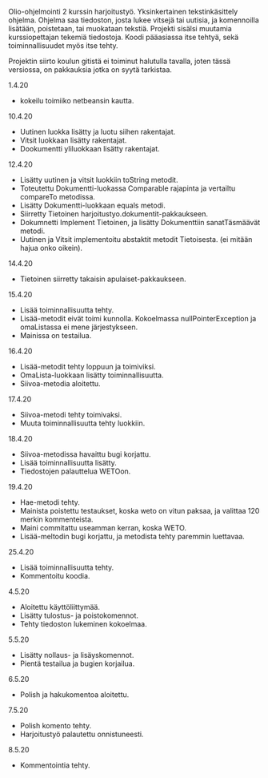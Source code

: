 Olio-ohjelmointi 2 kurssin harjoitustyö.
Yksinkertainen tekstinkäsittely ohjelma. Ohjelma saa tiedoston, josta lukee vitsejä tai uutisia, ja komennoilla lisätään, poistetaan, 
tai muokataan tekstiä. 
Projekti sisälsi muutamia kurssiopettajan tekemiä tiedostoja. Koodi pääasiassa itse tehtyä, sekä toiminnallisuudet myös itse tehty.

Projektin siirto koulun gitistä ei toiminut halutulla tavalla, joten tässä versiossa, on pakkauksia jotka on syytä tarkistaa. 

1.4.20  
- kokeilu toimiiko netbeansin kautta.  
  
10.4.20  
- Uutinen luokka lisätty ja luotu siihen rakentajat.  
- Vitsit luokkaan lisätty rakentajat.  
- Dookumentti yliluokkaan lisätty rakentajat.  
  
12.4.20  
- Lisätty uutinen ja vitsit luokkiin toString metodit.  
- Toteutettu Dokumentti-luokassa Comparable rajapinta ja vertailtu compareTo metodissa.  
- Lisätty Dokumentti-luokkaan equals metodi.  
- Siirretty Tietoinen harjoitustyo.dokumentit-pakkaukseen.  
- Dokumnetti Implement Tietoinen, ja lisätty Dokumenttiin sanatTäsmäävät metodi.  
- Uutinen ja Vitsit implementoitu abstaktit metodit Tietoisesta. (ei mitään hajua onko oikein).  
  
14.4.20  
- Tietoinen siirretty takaisin apulaiset-pakkaukseen.  
  
15.4.20  
- Lisää toiminnallisuutta tehty.  
- Lisää-metodit eivät toimi kunnolla. Kokoelmassa nullPointerException ja omaListassa ei mene järjestykseen.  
- Mainissa on testailua.  
  
16.4.20  
- Lisää-metodit tehty loppuun ja toimiviksi.  
- OmaLista-luokkaan lisätty toiminnallisuutta.  
- Siivoa-metodia aloitettu.  
  
17.4.20  
- Siivoa-metodi tehty toimivaksi.  
- Muuta toiminnallisuutta tehty luokkiin.  
  
18.4.20  
- Siivoa-metodissa havaittu bugi korjattu.  
- Lisää toiminnallisuutta lisätty.  
- Tiedostojen palauttelua WETOon.  
  
19.4.20  
- Hae-metodi tehty.  
- Mainista poistettu testaukset, koska weto on vitun paksaa, ja valittaa 120 merkin kommenteista.  
- Maini commitattu useamman kerran, koska WETO.
- Lisää-meltodin bugi korjattu, ja metodista tehty paremmin luettavaa.  
  
25.4.20  
- Lisää toiminnallisuutta tehty.  
- Kommentoitu koodia.  
  
4.5.20  
- Aloitettu käyttöliittymää.  
- Lisätty tulostus- ja poistokomennot.  
- Tehty tiedoston lukeminen kokoelmaa.  
  
5.5.20  
- Lisätty nollaus- ja lisäyskomennot.  
- Pientä testailua ja bugien korjailua.  
  
6.5.20  
- Polish ja hakukomentoa aloitettu.  
  
7.5.20  
- Polish komento tehty.  
- Harjoitustyö palautettu onnistuneesti.  
  
8.5.20  
- Kommentointia tehty.  
